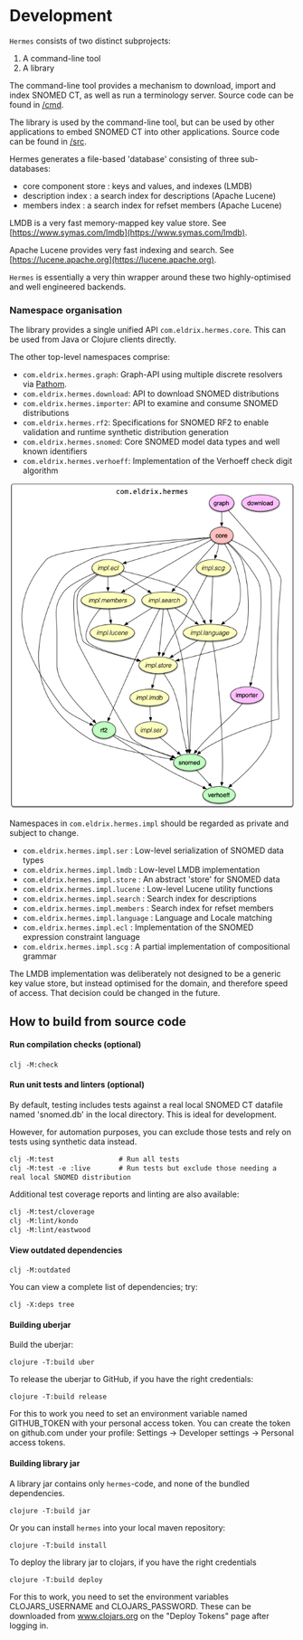 
# Development


`Hermes` consists of two distinct subprojects:

1. A command-line tool
2. A library

The command-line tool provides a mechanism to download, import and index SNOMED CT, as well as run a terminology server. Source code can be found in [/cmd](/cmd).

The library is used by the command-line tool, but can be used by other applications to embed SNOMED CT into other applications. Source code can be found in [/src](/src). 

Hermes generates a file-based 'database' consisting of three sub-databases:

* core component store : keys and values, and indexes  (LMDB)
* description index : a search index for descriptions (Apache Lucene)
* members index : a search index for refset members (Apache Lucene)

LMDB is a very fast memory-mapped key value store.
See [https://www.symas.com/lmdb](https://www.symas.com/lmdb).

Apache Lucene provides very fast indexing and search. See [https://lucene.apache.org](https://lucene.apache.org).

`Hermes` is essentially a very thin wrapper around these two highly-optimised and well engineered backends.

### Namespace organisation

The library provides a single unified API `com.eldrix.hermes.core`. This can be used from Java or Clojure clients directly. 

The other top-level namespaces comprise:

* `com.eldrix.hermes.graph`: Graph-API using multiple discrete resolvers via [Pathom](https://pathom3.wsscode.com).
* `com.eldrix.hermes.download`: API to download SNOMED distributions
* `com.eldrix.hermes.importer`: API to examine and consume SNOMED distributions
* `com.eldrix.hermes.rf2`: Specifications for SNOMED RF2 to enable validation and runtime synthetic distribution generation
* `com.eldrix.hermes.snomed`: Core SNOMED model data types and well known identifiers
* `com.eldrix.hermes.verhoeff`: Implementation of the Verhoeff check digit algorithm

![Overview of namespaces](namespaces.png)

Namespaces in `com.eldrix.hermes.impl` should be regarded as private and subject to change.  

* `com.eldrix.hermes.impl.ser` : Low-level serialization of SNOMED data types
* `com.eldrix.hermes.impl.lmdb` : Low-level LMDB implementation
* `com.eldrix.hermes.impl.store` : An abstract 'store' for SNOMED data
* `com.eldrix.hermes.impl.lucene` : Low-level Lucene utility functions
* `com.eldrix.hermes.impl.search` : Search index for descriptions
* `com.eldrix.hermes.impl.members` : Search index for refset members
* `com.eldrix.hermes.impl.language` : Language and Locale matching
* `com.eldrix.hermes.impl.ecl` : Implementation of the SNOMED expression constraint language
* `com.eldrix.hermes.impl.scg` : A partial implementation of compositional grammar

The LMDB implementation was deliberately not designed to be a generic key value store, but instead optimised for the domain, and therefore speed of access. That decision could be changed in the future. 

## How to build from source code

#### Run compilation checks (optional)

```
clj -M:check
```

#### Run unit tests and linters (optional)

By default, testing includes tests against a real local SNOMED CT datafile
named 'snomed.db' in the local directory. This is ideal for development.

However, for automation purposes, you can exclude those tests and rely on
tests using synthetic data instead.

```
clj -M:test                # Run all tests
clj -M:test -e :live       # Run tests but exclude those needing a real local SNOMED distribution
```

Additional test coverage reports and linting are also available:

```
clj -M:test/cloverage
clj -M:lint/kondo
clj -M:lint/eastwood
```

#### View outdated dependencies

```
clj -M:outdated
```

You can view a complete list of dependencies; try:

```
clj -X:deps tree
```

#### Building uberjar

Build the uberjar:

```shell
clojure -T:build uber
```

To release the uberjar to GitHub, if you have the right credentials:

```shell
clojure -T:build release
```

For this to work you need to set an environment variable named GITHUB_TOKEN 
with your personal access token. You can create the token on github.com under 
your profile: Settings -> Developer settings -> Personal access tokens.

#### Building library jar

A library jar contains only `hermes`-code, and none of the bundled dependencies.

```shell
clojure -T:build jar
```

Or you can install `hermes` into your local maven repository:

```shell
clojure -T:build install
```

To deploy the library jar to clojars, if you have the right credentials

```shell
clojure -T:build deploy
```

For this to work, you need to set the environment variables CLOJARS_USERNAME and
CLOJARS_PASSWORD. These can be downloaded from www.clojars.org on the "Deploy Tokens"
page after logging in.

